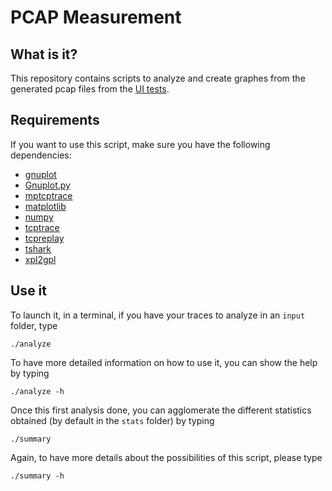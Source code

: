PCAP Measurement
================

What is it?
-----------
This repository contains scripts to analyze and create graphes from the generated pcap files from the [UI tests](https://github.com/MPTCP-smartphone-thesis/uitests).

Requirements
------------
If you want to use this script, make sure you have the following dependencies:
  * [gnuplot](http://www.gnuplot.info/)
  * [Gnuplot.py](http://gnuplot-py.sourceforge.net/)
  * [mptcptrace](https://bitbucket.org/bhesmans/mptcptrace)
  * [matplotlib](http://matplotlib.org/)
  * [numpy](https://pypi.python.org/pypi/numpy/)
  * [tcptrace](http://www.tcptrace.org/)
  * [tcpreplay](http://tcpreplay.appneta.com/wiki/installation.html#downloads)
  * [tshark](https://www.wireshark.org/docs/man-pages/tshark.html)
  * [xpl2gpl](http://www.tcptrace.org/xpl2gpl/)

Use it
------
To launch it, in a terminal, if you have your traces to analyze in an `input` folder, type

`./analyze`

To have more detailed information on how to use it, you can show the help by typing

`./analyze -h`

Once this first analysis done, you can agglomerate the different statistics obtained (by default in the `stats` folder) by typing

`./summary`

Again, to have more details about the possibilities of this script, please type

`./summary -h`
